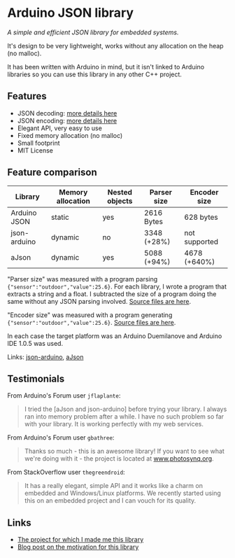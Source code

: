 Arduino JSON library
====================

*A simple and efficient JSON library for embedded systems.*

It's design to be very lightweight, works without any allocation on the heap (no malloc).

It has been written with Arduino in mind, but it isn't linked to Arduino libraries so you can use this library in any other C++ project.

Features
--------

* JSON decoding: [more details here](/JsonParser/)
* JSON encoding: [more details here](/JsonGenerator/)
* Elegant API, very easy to use 
* Fixed memory allocation (no malloc)
* Small footprint
* MIT License

Feature comparison
------------------

| Library      | Memory allocation | Nested objects | Parser size | Encoder size  |
| ------------ | ----------------- | -------------- | ----------- | ------------- |
| Arduino JSON | static            | yes            | 2616 Bytes  | 628 bytes     |
| json-arduino | dynamic           | no             | 3348 (+28%) | not supported |
| aJson        | dynamic           | yes            | 5088 (+94%) | 4678 (+640%)  |

"Parser size" was measured with a program parsing `{"sensor":"outdoor","value":25.6}`.
For each library, I wrote a program that extracts a string and a float. I subtracted the size of a program doing the same without any JSON parsing involved. [Source files are here](https://gist.github.com/bblanchon/e8ba914a7109f3642c0f).

"Encoder size" was measured with a program generating `{"sensor":"outdoor","value":25.6}`.
[Source files are here](https://gist.github.com/bblanchon/60224e9dcfeab4ddc7e9).

In each case the target platform was an Arduino Duemilanove and Arduino IDE 1.0.5 was used. 

Links: [json-arduino](https://github.com/not404/json-arduino), [aJson](https://github.com/interactive-matter/aJson) 

Testimonials
------------

From Arduino's Forum user `jflaplante`:
> I tried the  [aJson and json-arduino] before trying your library. I always ran into memory problem after a while. 
> I have no such problem so far with your library. It is working perfectly with my web services.

From Arduino's Forum user `gbathree`:
> Thanks so much - this is an awesome library!  If you want to see what we're doing with it - the project is located at www.photosynq.org.

From StackOverflow user `thegreendroid`:
> It has a really elegant, simple API and it works like a charm on embedded and Windows/Linux platforms. We recently started using this on an embedded project and I can vouch for its quality.

Links
-----

* [The project for which I made me this library](http://blog.benoitblanchon.fr/rfid-payment-terminal/)
* [Blog post on the motivation for this library](http://blog.benoitblanchon.fr/arduino-json-parser/)